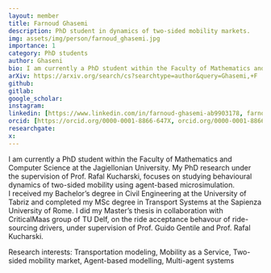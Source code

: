 ```yaml
---
layout: member
title: Farnoud Ghasemi
description: PhD student in dynamics of two-sided mobility markets.
img: assets/img/person/farnoud_ghasemi.jpg
importance: 1
category: PhD students
author: Ghaseni
bio: I am currently a PhD student within the Faculty of Mathematics and Computer Science at the Jagiellonian University. My PhD research under the supervision of Prof. Rafal Kucharski, focuses on studying behavioural dynamics of two-sided mobility using agent-based microsimulation
arXiv: https://arxiv.org/search/cs?searchtype=author&query=Ghasemi,+F
github: 
gitlab: 
google_scholar:
instagram:
linkedin: [https://www.linkedin.com/in/farnoud-ghasemi-ab9903178, farnoud-ghasemi-ab9903178]
orcid: [https://orcid.org/0000-0001-8866-647X, orcid.org/0000-0001-8866-647X]
researchgate:
x: 
---
```


I am currently a PhD student within the Faculty of Mathematics and Computer Science at the Jagiellonian University. My PhD research under the supervision of Prof. Rafal Kucharski, focuses on studying behavioural dynamics of two-sided mobility using agent-based microsimulation.  
I received my Bachelor’s degree in Civil Engineering at the University of Tabriz and completed my MSc degree in Transport Systems at the Sapienza University of Rome. I did my Master’s thesis in collaboration with CriticalMaas group of TU Delf, on the ride acceptance behavour of ride-sourcing drivers, under supervision of Prof. Guido Gentile and Prof. Rafal Kucharski. 

Research interests: Transportation modeling, Mobility as a Service, Two-sided mobility market, Agent-based modelling, Multi-agent systems 

